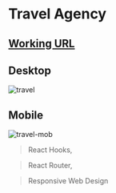 # Travel Agency

## [Working URL](https://vigorous-goldstine-bfa3dc.netlify.app/)

## Desktop
![travel](https://user-images.githubusercontent.com/74892817/124982423-ac4ab400-e004-11eb-8364-b01549b75849.gif)

## Mobile
![travel-mob](https://user-images.githubusercontent.com/74892817/124982048-4827f000-e004-11eb-8d23-875cc01296f8.gif)

> React Hooks,

> React Router,

> Responsive Web Design
